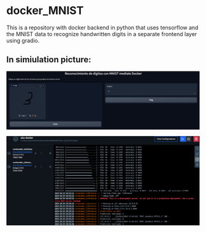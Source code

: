# docker_MNIST
This is a repository  with docker backend in python that uses tensorflow and the MNIST data to recognize handwritten digits in a separate frontend layer using gradio.

## In simiulation picture:
![Frontend that recognize handwritten digits. ](https://github.com/eliascarrasco1227/docker_MNIST/blob/main/execution%20pictures%20and%20videos/frontend_picture.png)

![Executing a multi-container application with Docker. ](https://github.com/eliascarrasco1227/docker_MNIST/blob/main/execution%20pictures%20and%20videos/Executing%20a%20multi-container%20application%20with%20Docker.png)